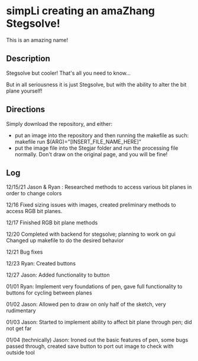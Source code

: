# simpLi creating an amaZhang Stegsolve!
This is an amazing name!

## Description
Stegsolve but cooler! That's all you need to know...











But in all seriousness it is just Stegsolve, but with the ability to alter the bit plane yourself!

## Directions
Simply download the repository, and either:
- put an image into the repository and then running the makefile as such: makefile run $(ARG)="[INSERT_FILE_NAME_HERE]"
- put the image file into the Stegjar folder and run the processing file normally. Don't draw on the original page, and you will be fine!

## Log
12/15/21
Jason & Ryan : Researched methods to access various bit planes in order to change colors

12/16
Fixed sizing issues with images, created preliminary methods to access RGB bit planes. 

12/17 
Finished RGB bit plane methods

12/20
Completed with backend for stegsolve; planning to work on gui
Changed up makefile to do the desired behavior

12/21
Bug fixes

12/23
Ryan: Created buttons

12/27
Jason: Added functionality to button

01/01
Ryan: Implement very foundations of pen, gave full functionality to buttons for cycling between planes

01/02
Jason: Allowed pen to draw on only half of the sketch, very rudimentary

01/03
Jason: Started to implement ability to affect bit plane through pen; did not get far

01/04 (technically)
Jason: Ironed out the basic features of pen, some bugs passed through, created save button to port out image to check with outside tool
